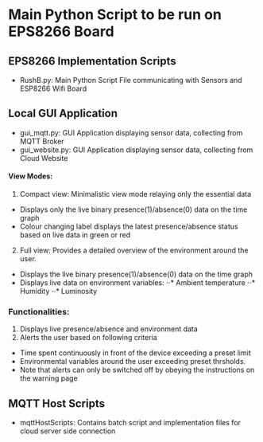 # Main Python Script to be run on EPS8266 Board



## EPS8266 Implementation Scripts 
- RushB.py: Main Python Script File communicating with Sensors and ESP8266 Wifi Board 

## Local GUI Application
- gui_mqtt.py: GUI Application displaying sensor data, collecting from MQTT Broker 
- gui_website.py: GUI Application displaying sensor data, collecting from Cloud Website

#### View Modes:
1. Compact view: Minimalistic view mode relaying only the essential data
 + Displays only the live binary presence(1)/absence(0) data on the time graph 
 + Colour changing label displays the latest presence/absence status based on live data in green or red
2. Full view: Provides a detailed overview of the environment around the user.
 + Displays the live binary presence(1)/absence(0) data on the time graph
 + Displays live data on environment variables:
  ⋅⋅* Ambient temperature
  ⋅⋅* Humidity
  ⋅⋅* Luminosity
             
### Functionalities:
1. Displays live presence/absence and environment data
2. Alerts the user based on following criteria
 + Time spent continuously in front of the device exceeding a preset limit
 + Environmental variables around the user exceeding preset thrsholds.
 + Note that alerts can only be switched off by obeying the instructions on the warning page

## MQTT Host Scripts 
- mqttHostScripts: Contains batch script and implementation files for cloud server side connection

